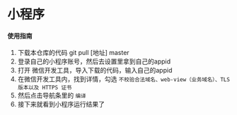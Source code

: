 # 小程序

#### 使用指南

1. 下载本仓库的代码  git pull [地址] master
2. 登录自己的小程序账号，然后去设置里拿到自己的appid
3. 打开 微信开发工具，导入下载的代码，输入自己的appid
4. 在微信开发工具内，找到详情，勾选 `不校验合法域名、web-view（业务域名）、TLS 版本以及 HTTPS 证书`
5. 然后点击导航条里的  `编译`
6. 接下来就看到小程序运行结果了
